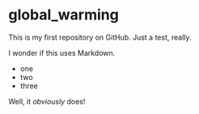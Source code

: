 global_warming
==============

This is my first repository on GitHub. Just a test, really.

I wonder if this uses Markdown.

  - one
  - two
  - three
  
Well, it _obviously_ does!
